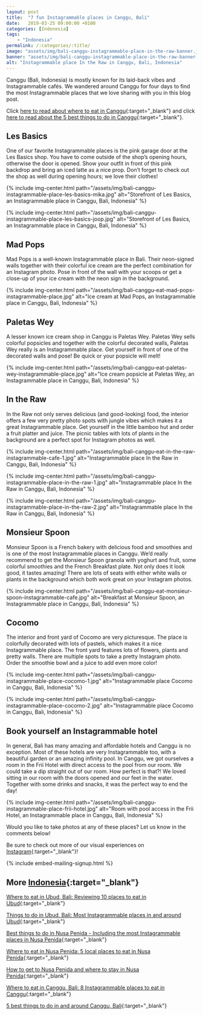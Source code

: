 ```yaml
---
layout: post
title:  "7 fun Instagrammable places in Canggu, Bali"
date:   2019-03-25 09:00:00 +0100
categories: [Indonesia]
tags:
    - "Indonesia"
permalink: /:categories/:title/
image: "assets/img/bali-canggu-instagrammable-place-in-the-raw-banner.jpg"
banner: "assets/img/bali-canggu-instagrammable-place-in-the-raw-banner-large.jpg"
alt: "Instagrammable place In the Raw in Canggu, Bali, Indonesia"
---
```

 
Canggu (Bali, Indonesia) is mostly known for its laid-back vibes and Instagrammable cafés. We wandered around Canggu for four days to find the most Instagrammable places that we love sharing with you in this blog post. 
 
Click [here to read about where to eat in Canggu][eat canggu]{:target="_blank"} and click [here to read about the 5 best things to do in Canggu][things canggu]{:target="_blank"}.
 
## Les Basics
 
One of our favorite Instagrammable places is the pink garage door at the Les Basics shop. You have to come outside of the shop’s opening hours, otherwise the door is opened. Show your outfit in front of this pink backdrop and bring an iced latte as a nice prop. Don’t forget to check out the shop as well during opening hours; we love their clothes!

{% include img-center.html path="/assets/img/bali-canggu-instagrammable-place-les-basics-mika.jpg" alt="Storefront of Les Basics, an Instagrammable place in Canggu, Bali, Indonesia" %}

{% include img-center.html path="/assets/img/bali-canggu-instagrammable-place-les-basics-joop.jpg" alt="Storefront of Les Basics, an Instagrammable place in Canggu, Bali, Indonesia" %}
 
## Mad Pops
 
Mad Pops is a well-known Instagrammable place in Bali. Their neon-signed walls together with their colorful ice cream are the perfect combination for an Instagram photo. Pose in front of the wall with your scoops or get a close-up of your ice cream with the neon sign in the background.

{% include img-center.html path="/assets/img/bali-canggu-eat-mad-pops-instagrammable-place.jpg" alt="Ice cream at Mad Pops, an Instagrammable place in Canggu, Bali, Indonesia" %}
 
## Paletas Wey
 
A lesser known ice cream shop in Canggu is Paletas Wey. Paletas Wey sells colorful popsicles and together with the colorful decorated walls, Paletas Wey really is an Instagrammable place. Get yourself in front of one of the decorated walls and pose! Be quick or your popsicle will melt!

{% include img-center.html path="/assets/img/bali-canggu-eat-paletas-wey-instagrammable-place.jpg" alt="Ice cream popsicle at Paletas Wey, an Instagrammable place in Canggu, Bali, Indonesia" %}
 
## In the Raw
 
In the Raw not only serves delicious (and good-looking) food, the interior offers a few very pretty photo spots with jungle vibes which makes it a great Instagrammable place. Get yourself in the little bamboo hut and order a fruit platter and juice. The picnic tables with lots of plants in the background are a perfect spot for Instagram photos as well.

{% include img-center.html path="/assets/img/bali-canggu-eat-in-the-raw-instagrammable-cafe-1.jpg" alt="Instagrammable place In the Raw in Canggu, Bali, Indonesia" %}

{% include img-center.html path="/assets/img/bali-canggu-instagrammable-place-in-the-raw-1.jpg" alt="Instagrammable place In the Raw in Canggu, Bali, Indonesia" %}

{% include img-center.html path="/assets/img/bali-canggu-instagrammable-place-in-the-raw-2.jpg" alt="Instagrammable place In the Raw in Canggu, Bali, Indonesia" %}

## Monsieur Spoon
 
Monsieur Spoon is a French bakery with delicious food and smoothies and is one of the most Instagrammable places in Canggu. We’d really recommend to get the Monsieur Spoon granola with yoghurt and fruit, some colorful smoothies and the French Breakfast plate. Not only does it look good, it tastes amazing! There are lots of seats with either white walls or plants in the background which both work great on your Instagram photos.

{% include img-center.html path="/assets/img/bali-canggu-eat-monsieur-spoon-instagrammable-cafe.jpg" alt="Breakfast at Monsieur Spoon, an Instagrammable place in Canggu, Bali, Indonesia" %}
 
## Cocomo
 
The interior and front yard of Cocomo are very picturesque. The place is colorfully decorated with lots of pastels, which makes it a nice Instagrammable place. The front yard features lots of flowers, plants and pretty walls. There are multiple spots to take a pretty Instagram photo. Order the smoothie bowl and a juice to add even more color!

{% include img-center.html path="/assets/img/bali-canggu-instagrammable-place-cocomo-1.jpg" alt="Instagrammable place Cocomo in Canggu, Bali, Indonesia" %}
 
{% include img-center.html path="/assets/img/bali-canggu-instagrammable-place-cocomo-2.jpg" alt="Instagrammable place Cocomo in Canggu, Bali, Indonesia" %}
 
## Book yourself an Instagrammable hotel
 
In general, Bali has many amazing and affordable hotels and Canggu is no exception. Most of these hotels are very Instagrammable too, with a beautiful garden or an amazing infinity pool. In Canggu, we got ourselves a room in the Frii Hotel with direct access to the pool from our room. We could take a dip straight out of our room. How perfect is that?! We loved sitting in our room with the doors opened and our feet in the water. Together with some drinks and snacks, it was the perfect way to end the day!

{% include img-center.html path="/assets/img/bali-canggu-instagrammable-place-frii-hotel.jpg" alt="Room with pool access in the Frii Hotel, an Instagrammable place in Canggu, Bali, Indonesia" %}
 
Would you like to take photos at any of these places? Let us know in the comments below!

Be sure to check out more of our visual experiences on [Instagram][instagram]{:target="_blank"}!

{% include embed-mailing-signup.html %}

## More [Indonesia][indonesia]{:target="_blank"}

[Where to eat in Ubud, Bali: Reviewing 10 places to eat in Ubud][eat ubud]{:target="_blank"}

[Things to do in Ubud, Bali: Most Instagrammable places in and around Ubud][things ubud]{:target="_blank"}

[Best things to do in Nusa Penida - Including the most Instagrammable places in Nusa Penida][things nusa penida]{:target="_blank"}

[Where to eat in Nusa Penida: 5 local places to eat in Nusa Penida][eat nusa penida]{:target="_blank"}

[How to get to Nusa Penida and where to stay in Nusa Penida][stay nusa penida]{:target="_blank"}

[Where to eat in Canggu, Bali: 8 Instagrammable places to eat in Canggu][eat canggu]{:target="_blank"}

[5 best things to do in and around Canggu, Bali][things canggu]{:target="_blank"}

[eat canggu]: https://kipamojo.world/indonesia/Where-to-eat-in-Canggu-Bali-8-Instagrammable-places-to-eat-in-Canggu/ 
[things canggu]: https://kipamojo.world/indonesia/5-best-things-to-do-in-and-around-Canggu-Bali/ 
[eat ubud]: https://kipamojo.world/indonesia/Where-to-eat-in-Ubud-Bali-Reviewing-10-places-to-eat-in-Ubud/ 
[things ubud]: https://kipamojo.world/indonesia/Things-to-do-in-Ubud-Bali-Most-Instagrammable-places-in-and-around-Ubud/ 
[things nusa penida]: https://kipamojo.world/indonesia/Best-things-to-do-in-Nusa-Penida-Including-the-most-Instagrammable-places-in-Nusa-Penida/ 
[eat nusa penida]: https://kipamojo.world/indonesia/Where-to-eat-in-Nusa-Penida-5-local-places-to-eat-in-Nusa-Penida/ 
[stay nusa penida]: https://kipamojo.world/indonesia/How-to-get-to-Nusa-Penida-and-where-to-stay-in-Nusa-Penida/ 

[instagram]: https://instagram.com/kipamojo 
[indonesia]: https://kipamojo.world/tags.html#indonesia
